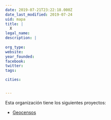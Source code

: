 ```yaml
---
date: 2019-07-21T23:22:18.000Z
date_last_modified: 2019-07-24
uid: mapa
title: |
  X
legal_name: 
description: |
  
org_type: 
website: 
year_founded: 
facebook: 
twitter: 
tags:

cities: 


---
```


Esta organización tiene los siguientes proyectos:

- [Geocensos](/proyectos/geocensos)
